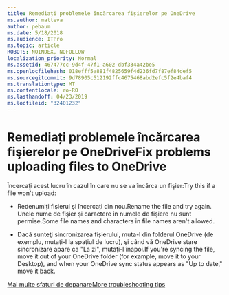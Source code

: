 ```yaml
---
title: Remediați problemele încărcarea fişierelor pe OneDrive
ms.author: matteva
author: pebaum
ms.date: 5/18/2018
ms.audience: ITPro
ms.topic: article
ROBOTS: NOINDEX, NOFOLLOW
localization_priority: Normal
ms.assetid: 467477cc-9d4f-47f1-a602-dbf334a42be5
ms.openlocfilehash: 018efff5a881f4825659f4d236fd7f87ef84def5
ms.sourcegitcommit: 9d78905c512192ffc4675468abd2efc5f2e4baf4
ms.translationtype: MT
ms.contentlocale: ro-RO
ms.lasthandoff: 04/23/2019
ms.locfileid: "32401232"
---
```

# <a name="fix-problems-uploading-files-to-onedrive"></a><span data-ttu-id="39543-102">Remediați problemele încărcarea fişierelor pe OneDrive</span><span class="sxs-lookup"><span data-stu-id="39543-102">Fix problems uploading files to OneDrive</span></span>

<span data-ttu-id="39543-103">Încercaţi acest lucru în cazul în care nu se va încărca un fişier:</span><span class="sxs-lookup"><span data-stu-id="39543-103">Try this if a file won't upload:</span></span>
  
- <span data-ttu-id="39543-104">Redenumiți fișierul și încercați din nou.</span><span class="sxs-lookup"><span data-stu-id="39543-104">Rename the file and try again.</span></span> <span data-ttu-id="39543-105">Unele nume de fişier şi caractere în numele de fişiere nu sunt permise.</span><span class="sxs-lookup"><span data-stu-id="39543-105">Some file names and characters in file names aren't allowed.</span></span> 
    
- <span data-ttu-id="39543-106">Dacă sunteţi sincronizarea fișierului, muta-l din folderul OneDrive (de exemplu, mutaţi-l la spaţiul de lucru), şi când vă OneDrive stare sincronizare apare ca "La zi", mutaţi-l înapoi.</span><span class="sxs-lookup"><span data-stu-id="39543-106">If you're syncing the file, move it out of your OneDrive folder (for example, move it to your Desktop), and when your OneDrive sync status appears as "Up to date," move it back.</span></span> 
    
[<span data-ttu-id="39543-107">Mai multe sfaturi de depanare</span><span class="sxs-lookup"><span data-stu-id="39543-107">More troubleshooting tips</span></span>](https://go.microsoft.com/fwlink/?linkid=873155)
  

